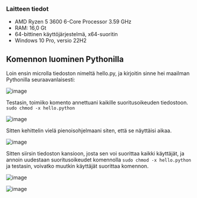 ### Laitteen tiedot

- AMD Ryzen 5 3600 6-Core Processor 3.59 GHz
- RAM: 16,0 Gt
- 64-bittinen käyttöjärjestelmä, x64-suoritin
- Windows 10 Pro, versio 22H2

## Komennon luominen Pythonilla

Loin ensin microlla tiedoston nimeltä hello.py, ja kirjoitin sinne hei maailman Pythonilla seuraavanlaisesti:

![image](https://github.com/RonjaVee/smial/assets/148786247/e2e3b1a4-f62a-4c32-b12f-6c74163b242c)

Testasin, toimiiko komento annettuani kaikille suoritusoikeuden tiedostoon. `sudo chmod -x hello.python`

![image](https://github.com/RonjaVee/smial/assets/148786247/c6143441-b6b6-4f4a-88a4-58924bea82d8)

Sitten kehittelin vielä pienoisohjelmaani siten, että se näyttäisi aikaa. 

![image](https://github.com/RonjaVee/smial/assets/148786247/dff117ba-c2af-4e70-9719-776dbe0aa4a9)

Sitten siirsin tiedoston kansioon, josta sen voi suorittaa kaikki käyttäjät, ja annoin uudestaan suoritusoikeudet komennolla `sudo chmod -x hello.python` ja testasin, voivatko muutkin käyttäjät suorittaa komennon.

![image](https://github.com/RonjaVee/smial/assets/148786247/d6f4fde0-1090-4a62-af12-9462283e1c7f)

![image](https://github.com/RonjaVee/smial/assets/148786247/8b66081e-4dde-4625-86c6-b09e910f624c)
